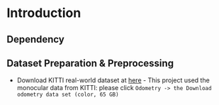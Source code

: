# Introduction
## Dependency
## Dataset Preparation & Preprocessing
- Download KITTI real-world dataset at [here](https://www.cvlibs.net/datasets/kitti/)
      - This project used the monocular data from KITTI: please click `Odometry -> the Download odometry data set (color, 65 GB)`


